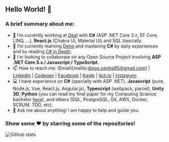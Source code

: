 ## Hello World! 👋

### A brief summary about me:

- 🔭 I’m currently working at [Deal](https://www.deal.com.br/?lang=en) with **C#** (ASP .NET Core 3.x, EF Core, LINQ, ...), **React.js** (Chakra UI, Material UI) and SQL basically.
- 🌱 I’m currently learning [Deno](https://github.com/tiny-devs/tiny-dungeon-online) and mastering **C#** by daily experiences and by reading [C# in Depth](https://www.manning.com/books/c-sharp-in-depth-fourth-edition).
- 👯 I’m looking to collaborate on any Open Source Project involving **ASP .NET Core 3.x / Javascript / TypeScript**.
- 📫 How to reach me: (Email)[mailto:diego.penha95@gmail.com] | [LinkedIn](https://www.linkedin.com/in/diego-penha-54a833148/) | [Codepen](https://codepen.io/diguifi) | [Facebook](https://www.facebook.com/diguifi) | [Kagle](https://www.kaggle.com/diguifi) | [itch.io](https://diguifi.itch.io/) | [Instagram](https://www.instagram.com/penhadiego/)
- 💻 I have experience on **C#** (specially with ASP .NET), **Javascript** (pure, Node.js, Vue, React.js, Angular.js), **Typescript** (webpack, parcel), **Unity 3D**, **Python** (you can read my final paper for my Computing Science bachelor [here](https://publicacoes.even3.com.br/tcc/aplicacao-de-um-algoritmo-genetico-a-npcs-de-um-jogo-para-otimizacao-indireta-de-estrategias-116094)), and others (SQL, PostgreSQL, Git, AWS, Docker, SCRUM, TDD, etc).
- 💬 Ask me about anything! I am happy to help and guide you.

### Show some ❤️ by starring some of the repositories!

![Github stats](https://github-readme-stats.vercel.app/api?username=diguifi&show_icons=true&hide_border=true)
